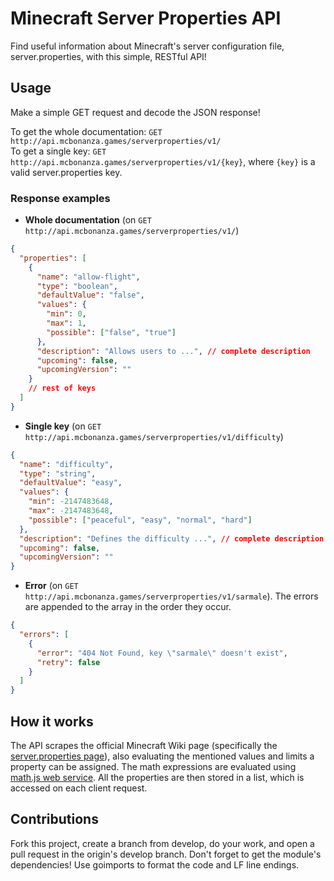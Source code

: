 # Minecraft Server Properties API

Find useful information about Minecraft's server configuration file, server.properties, with this simple, RESTful API!

## Usage

Make a simple GET request and decode the JSON response!

To get the whole documentation: `GET http://api.mcbonanza.games/serverproperties/v1/`<br>
To get a single key: `GET http://api.mcbonanza.games/serverproperties/v1/{key}`, where `{key}` is a valid server.properties key.

### Response examples

- **Whole documentation** (on `GET http://api.mcbonanza.games/serverproperties/v1/`)

```json
{
  "properties": [
    {
      "name": "allow-flight",
      "type": "boolean",
      "defaultValue": "false",
      "values": {
        "min": 0,
        "max": 1,
        "possible": ["false", "true"]
      },
      "description": "Allows users to ...", // complete description
      "upcoming": false,
      "upcomingVersion": ""
    }
    // rest of keys
  ]
}
```

- **Single key** (on `GET http://api.mcbonanza.games/serverproperties/v1/difficulty`)

```json
{
  "name": "difficulty",
  "type": "string",
  "defaultValue": "easy",
  "values": {
    "min": -2147483648,
    "max": -2147483648,
    "possible": ["peaceful", "easy", "normal", "hard"]
  },
  "description": "Defines the difficulty ...", // complete description
  "upcoming": false,
  "upcomingVersion": ""
}
```

- **Error** (on `GET http://api.mcbonanza.games/serverproperties/v1/sarmale`). The errors are appended to the array in the order they occur.

```json
{
  "errors": [
    {
      "error": "404 Not Found, key \"sarmale\" doesn't exist",
      "retry": false
    }
  ]
}
```

## How it works

The API scrapes the official Minecraft Wiki page (specifically the [server.properties page](https://minecraft.gamepedia.com/Server.properties)), also evaluating
the mentioned values and limits a property can be assigned. The math expressions are evaluated using [math.js web service](https://api.mathjs.org/). All the
properties are then stored in a list, which is accessed on each client request.

## Contributions

Fork this project, create a branch from develop, do your work, and open a pull request in the origin's develop branch.
Don't forget to get the module's dependencies! Use goimports to format the code and LF line endings.
